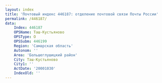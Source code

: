 ```yaml
---
layout: index
title: 'Почтовый индекс 446187: отделение почтовой связи Почты России'
permalink: /446187/
data:
    Index: 446187
    OPSName: Таш-Кустьяново
    OPSType: О
    OPSSubm: 446199
    Region: 'Самарская область'
    Autonom: ''
    Area: 'Большеглушицкий район'
    City: Таш-Кустьяново
    City1: ''
    ActDate: '20001030'
    IndexOld: ''
---
```

